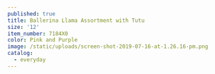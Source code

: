 ```yaml
---
published: true
title: Ballerina Llama Assortment with Tutu
size: '12'
item_number: 7184X0
color: Pink and Purple
image: /static/uploads/screen-shot-2019-07-16-at-1.26.16-pm.png
catalog:
  - everyday
---
```



